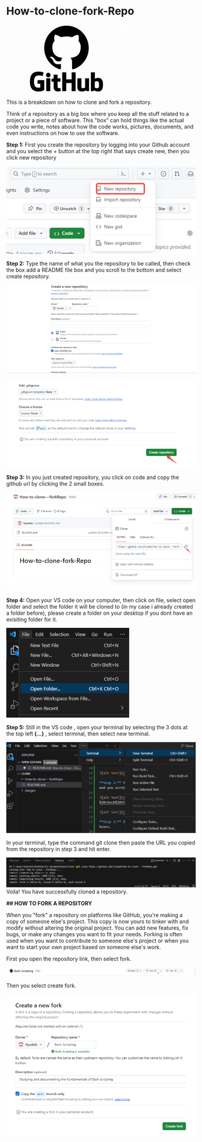 # How-to-clone-fork-Repo

![alt text](./images/logo.jpeg)

This is a breakdown on how to clone and fork a repository. 

Think of a repository as a big box where you keep all the stuff related to a project or a piece of software. This "box" can hold things like the actual code you write, notes about how the code works, pictures, documents, and even instructions on how to use the software.

**Step 1:** First you create the repository by logging into your Github account and you select the + button at the top right that says create new, then you click new repository

![alt text](./images/Click%20create%20new%20repo.png)

**Step 2:** Type the name of what you the repository to be called, then check the box add a README file box and you scroll to the bottom and select create repository. 

![alt text](./images/type%20the%20name%20of%20the%20repo%20&%20check%20the%20box%20add%20a%20README%20file%20box.png)

![alt text](./images/Select%20create%20repository.png)

**Step 3:** In you just created repository, you click on code and copy the github url by clicking the 2 small boxes. 

![alt text](./images/screenshot-20240312-140730.png)

**Step 4:** Open your VS code on your computer, then click on file, select open folder and select the folder it will be cloned to (in my case i already created a folder before), please create a folder on your desktop if you dont have an exisiting folder for it. 

![alt text](./images/screenshot-20240312-142442.png)

**Step 5:** Still in the VS code , open your terminal by selecting the 3 dots at the top left **(...)** , select terminal, then select new terminal.

![alt text](./images/screenshot-20240312-143402.png)

In your terminal, type the command git clone then paste the URL you copied from the repository in step 3 and hit enter. 

![alt text](./images/screenshot-20240312-143913.png)
Voila! You have successfully cloned a repository. 

**## HOW TO FORK A REPOSITORY**

When you "fork" a repository on platforms like GitHub, you're making a copy of someone else's project. This copy is now yours to tinker with and modify without altering the original project. You can add new features, fix bugs, or make any changes you want to fit your needs. Forking is often used when you want to contribute to someone else's project or when you want to start your own project based on someone else's work.

First you open the repository link, then select fork. 

![alt text](./images/screenshot-20240312-144427.png)

Then you select create fork. 

![alt text](./images/screenshot-20240312-144647.png)
